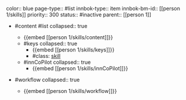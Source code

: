 color:: blue
page-type:: #list
innbok-type:: item
innbok-bm-id:: [[person 1/skills]]
priority:: 300
status:: #inactive
parent:: [[person 1]]

- #content #list
  collapsed:: true
	- {{embed [[person 1/skills/content]]}}
  - #keys
    collapsed:: true
	  - {{embed [[person 1/skills/keys]]}}
	  - #class: [skill](https://go.innbok.com/#/page/innBoK%2Fclass%2Fskill)
  - #innCoPilot
    collapsed:: true
	  - {{embed [[person 1/skills/innCoPilot]]}}

- #workflow
  collapsed:: true
	- {{embed [[person 1/skills/workflow]]}}

